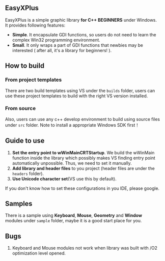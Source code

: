 ## EasyXPlus
EasyXPlus is a simple graphic library **for C++ BEGINNERS** under Windows. It provides following features:

*	**Simple**. It encapsulate GDI functions, so users do not need to learn the complex Win32 programming environment.
*	**Small**. It only wraps a part of GDI functions that newbies may be interested ( after all, it's a library for beginners! ).

## How to build
### From project templates
There are two build templates using VS under the `builds` folder, users can use these project templates to build with the right VS version installed.

### From source
Also, users can use any c++ develop environment to build using source files under `src` folder. Note to install a appropriate Windows SDK first！

## Guide to use
1.	**Set the entry point to wWinMainCRTStartup**. We build the wWinMain function inside the library which possibly makes VS finding entry point automatically unpossible. Thus, we need to set it manually.
2.	**Add library and header files** to you project (header files are under the `headers` folder).
3.	**Use Unicode character set**(VS use this by default).

If you don't know how to set these configurations in you IDE, please google.

## Samples
There is a sample using **Keyboard**, **Mouse**, **Geometry** and **Window** modules under `sample` folder, maybe it is a good start place for you. 

## Bugs
1.	Keyboard and Mouse modules not work when library was built with /O2 optimization level opened.